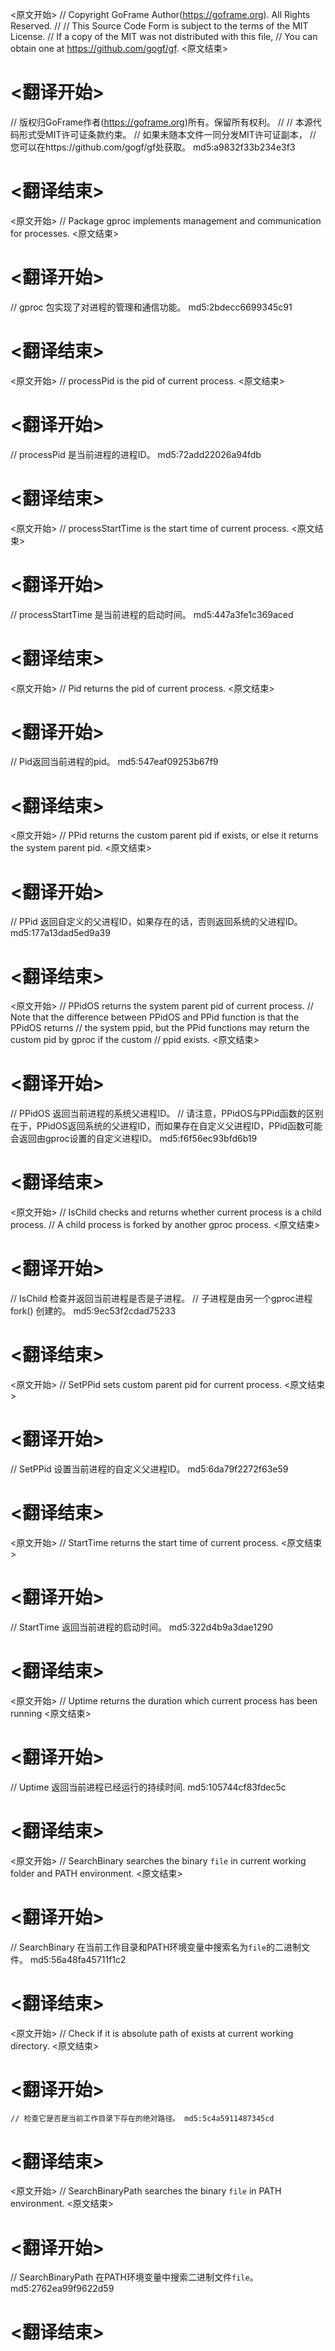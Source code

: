 
<原文开始>
// Copyright GoFrame Author(https://goframe.org). All Rights Reserved.
//
// This Source Code Form is subject to the terms of the MIT License.
// If a copy of the MIT was not distributed with this file,
// You can obtain one at https://github.com/gogf/gf.
<原文结束>

# <翻译开始>
// 版权归GoFrame作者(https://goframe.org)所有。保留所有权利。
//
// 本源代码形式受MIT许可证条款约束。
// 如果未随本文件一同分发MIT许可证副本，
// 您可以在https://github.com/gogf/gf处获取。 md5:a9832f33b234e3f3
# <翻译结束>


<原文开始>
// Package gproc implements management and communication for processes.
<原文结束>

# <翻译开始>
// gproc 包实现了对进程的管理和通信功能。 md5:2bdecc6699345c91
# <翻译结束>


<原文开始>
// processPid is the pid of current process.
<原文结束>

# <翻译开始>
// processPid 是当前进程的进程ID。 md5:72add22026a94fdb
# <翻译结束>


<原文开始>
// processStartTime is the start time of current process.
<原文结束>

# <翻译开始>
// processStartTime 是当前进程的启动时间。 md5:447a3fe1c369aced
# <翻译结束>


<原文开始>
// Pid returns the pid of current process.
<原文结束>

# <翻译开始>
// Pid返回当前进程的pid。 md5:547eaf09253b67f9
# <翻译结束>


<原文开始>
// PPid returns the custom parent pid if exists, or else it returns the system parent pid.
<原文结束>

# <翻译开始>
// PPid 返回自定义的父进程ID，如果存在的话，否则返回系统的父进程ID。 md5:177a13dad5ed9a39
# <翻译结束>


<原文开始>
// PPidOS returns the system parent pid of current process.
// Note that the difference between PPidOS and PPid function is that the PPidOS returns
// the system ppid, but the PPid functions may return the custom pid by gproc if the custom
// ppid exists.
<原文结束>

# <翻译开始>
// PPidOS 返回当前进程的系统父进程ID。
// 请注意，PPidOS与PPid函数的区别在于，PPidOS返回系统的父进程ID，而如果存在自定义父进程ID，PPid函数可能会返回由gproc设置的自定义进程ID。 md5:f6f56ec93bfd6b19
# <翻译结束>


<原文开始>
// IsChild checks and returns whether current process is a child process.
// A child process is forked by another gproc process.
<原文结束>

# <翻译开始>
// IsChild 检查并返回当前进程是否是子进程。
// 子进程是由另一个gproc进程 fork() 创建的。 md5:9ec53f2cdad75233
# <翻译结束>


<原文开始>
// SetPPid sets custom parent pid for current process.
<原文结束>

# <翻译开始>
// SetPPid 设置当前进程的自定义父进程ID。 md5:6da79f2272f63e59
# <翻译结束>


<原文开始>
// StartTime returns the start time of current process.
<原文结束>

# <翻译开始>
// StartTime 返回当前进程的启动时间。 md5:322d4b9a3dae1290
# <翻译结束>


<原文开始>
// Uptime returns the duration which current process has been running
<原文结束>

# <翻译开始>
// Uptime 返回当前进程已经运行的持续时间. md5:105744cf83fdec5c
# <翻译结束>


<原文开始>
// SearchBinary searches the binary `file` in current working folder and PATH environment.
<原文结束>

# <翻译开始>
// SearchBinary 在当前工作目录和PATH环境变量中搜索名为`file`的二进制文件。 md5:56a48fa45711f1c2
# <翻译结束>


<原文开始>
// Check if it is absolute path of exists at current working directory.
<原文结束>

# <翻译开始>
	// 检查它是否是当前工作目录下存在的绝对路径。 md5:5c4a5911487345cd
# <翻译结束>


<原文开始>
// SearchBinaryPath searches the binary `file` in PATH environment.
<原文结束>

# <翻译开始>
// SearchBinaryPath 在PATH环境变量中搜索二进制文件`file`。 md5:2762ea99f9622d59
# <翻译结束>

